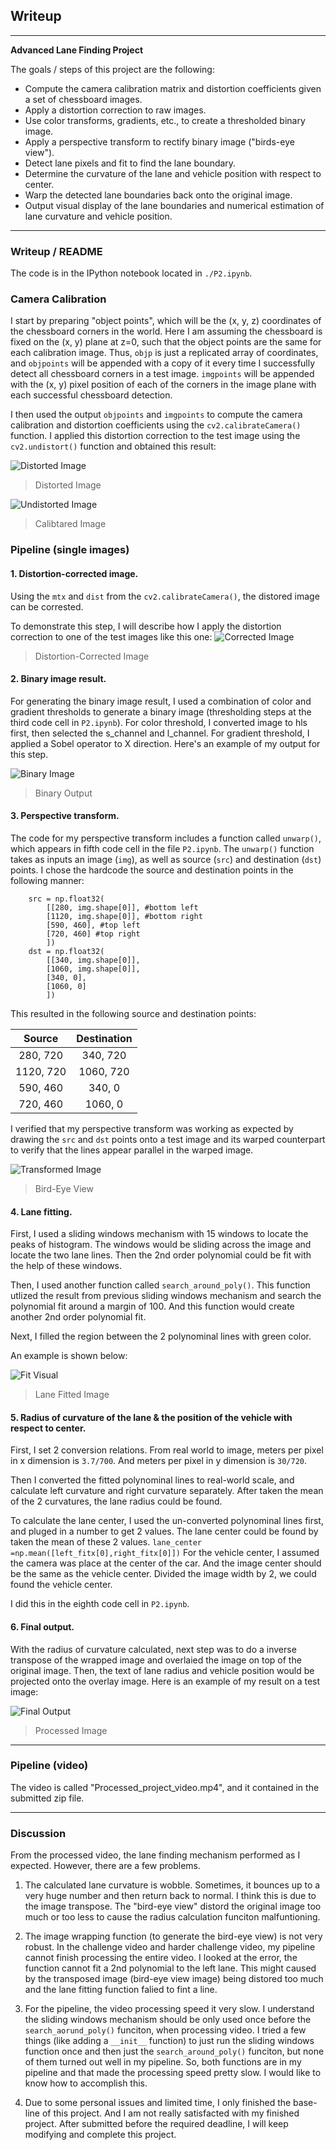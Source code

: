 ## Writeup 

---

**Advanced Lane Finding Project**

The goals / steps of this project are the following:

* Compute the camera calibration matrix and distortion coefficients given a set of chessboard images.
* Apply a distortion correction to raw images.
* Use color transforms, gradients, etc., to create a thresholded binary image.
* Apply a perspective transform to rectify binary image ("birds-eye view").
* Detect lane pixels and fit to find the lane boundary.
* Determine the curvature of the lane and vehicle position with respect to center.
* Warp the detected lane boundaries back onto the original image.
* Output visual display of the lane boundaries and numerical estimation of lane curvature and vehicle position.

[//]: # (Image References)

[image1]: ./output_images/undist_image.jpg "Undistorted"
[image2]: ./output_images/unwarp_image.jpg "Road Transformed"
[image3]: ./output_images/thresh_image.jpg "Binary Image"
[image4]: ./output_images/uncalib_image.jpg "Distorted"
[image5]: ./output_images/fit_image.jpg "Fit Visual"
[image6]: ./output_images/processed_image.jpg "Output"
[image7]: ./output_images/corrected_image.jpg "Correct"

[video1]: ./Processed_project_video.mp4 "Video"


---

### Writeup / README

The code is in the IPython notebook located in `./P2.ipynb`.

### Camera Calibration

I start by preparing "object points", which will be the (x, y, z) coordinates of the chessboard corners in the world. Here I am assuming the chessboard is fixed on the (x, y) plane at z=0, such that the object points are the same for each calibration image.  Thus, `objp` is just a replicated array of coordinates, and `objpoints` will be appended with a copy of it every time I successfully detect all chessboard corners in a test image.  `imgpoints` will be appended with the (x, y) pixel position of each of the corners in the image plane with each successful chessboard detection.  

I then used the output `objpoints` and `imgpoints` to compute the camera calibration and distortion coefficients using the `cv2.calibrateCamera()` function.  I applied this distortion correction to the test image using the `cv2.undistort()` function and obtained this result: 

![Distorted Image][image4]
>Distorted Image

![Undistorted Image][image1]
>Calibtared Image

### Pipeline (single images)

#### 1. Distortion-corrected image.

Using the `mtx` and `dist` from the `cv2.calibrateCamera()`, the distored image can be corrested.

To demonstrate this step, I will describe how I apply the distortion correction to one of the test images like this one:
![Corrected Image][image7]
>Distortion-Corrected Image

#### 2. Binary image result.

For generating the binary image result, I used a combination of color and gradient thresholds to generate a binary image (thresholding steps at the third code cell in `P2.ipynb`). For color threshold, I converted image to hls first, then selected the s_channel and l_channel. For gradient threshold, I applied a Sobel operator to X direction. Here's an example of my output for this step. 

![Binary Image][image3]
>Binary Output

#### 3. Perspective transform.

The code for my perspective transform includes a function called `unwarp()`, which appears in fifth code cell in the file `P2.ipynb`.  The `unwarp()` function takes as inputs an image (`img`), as well as source (`src`) and destination (`dst`) points.  I chose the hardcode the source and destination points in the following manner:

```
    src = np.float32(
        [[280, img.shape[0]], #bottom left
        [1120, img.shape[0]], #bottom right
        [590, 460], #top left
        [720, 460] #top right
        ])
    dst = np.float32(
        [[340, img.shape[0]],
        [1060, img.shape[0]], 
        [340, 0],
        [1060, 0]
        ])
```

This resulted in the following source and destination points:

| Source        | Destination   | 
|:-------------:|:-------------:| 
| 280, 720      | 340, 720      | 
| 1120, 720     | 1060, 720     |
| 590, 460      | 340, 0        |
| 720, 460      | 1060, 0       |

I verified that my perspective transform was working as expected by drawing the `src` and `dst` points onto a test image and its warped counterpart to verify that the lines appear parallel in the warped image.

![Transformed Image][image2]
>Bird-Eye View

#### 4. Lane fitting.

First, I used a sliding windows mechanism with 15 windows to locate the peaks of histogram. The windows would be sliding across the image and locate the two lane lines. Then the 2nd order polynomial could be fit with the help of these windows.

Then, I used another function called `search_around_poly()`. This function utlized the result from previous sliding windows mechanism and search the polynomial fit around a margin of 100. And this function would create another 2nd order polynomial fit.

Next, I filled the region between the 2 polynominal lines with green color.

An example is shown below:

![Fit Visual][image5]
>Lane Fitted Image

#### 5. Radius of curvature of the lane & the position of the vehicle with respect to center.

First, I set 2 conversion relations. From real world to image, meters per pixel in x dimension is `3.7/700`. And meters per pixel in y dimension is `30/720`.

Then I converted the fitted polynominal lines to real-world scale, and calculate left curvature and right curvature separately. After taken the mean of the 2 curvatures, the lane radius could be found.

To calculate the lane center, I used the un-converted polynominal lines first, and pluged in a number to get 2 values. The lane center could be found by taken the mean of these 2 values.
`lane_center =np.mean([left_fitx[0],right_fitx[0]])`
For the vehicle center, I assumed the camera was place at the center of the car. And the image center should be the same as the vehicle center. Divided the image width by 2, we could found the vehicle center.

I did this in the eighth code cell in `P2.ipynb`.

#### 6. Final output.

With the radius of curvature calculated, next step was to do a inverse transpose of the wrapped image and overlaied the image on top of the original image. Then, the text of lane radius and vehicle position would be projected onto the overlay image.  Here is an example of my result on a test image:

![Final Output][image6]
>Processed Image

---

### Pipeline (video)

The video is called "Processed_project_video.mp4", and it contained in the submitted zip file.

---

### Discussion

From the processed video, the lane finding mechanism performed as I expected. However, there are a few problems.

1. The calculated lane curvature is wobble. Sometimes, it bounces up to a very huge number and then return back to normal. I think this is due to the image transpose. The "bird-eye view" distord the original image too much or too less to cause the radius calculation funciton malfuntioning.

2. The image wrapping function (to generate the bird-eye view) is not very robust. In the challenge video and harder challenge video, my pipeline cannot finish processing the entire video. I looked at the error, the function cannot fit a 2nd polynomial to the left lane. This might caused by the transposed image (bird-eye view image) being distored too much and the lane fitting function falied to fint a line.

3. For the pipeline, the video processing speed it very slow. I understand the sliding windows mechanism should be only used once before the `search_aorund_poly()` funciton, when processing video. I tried a few things (like adding a `__init__` function) to just run the sliding windows function once and then just the `search_around_poly()` funciton, but none of them turned out well in my pipeline. So, both functions are in my pipeline and that made the processing speed pretty slow. I would like to know how to accomplish this.

4. Due to some personal issues and limited time, I only finished the base-line of this project. And I am not really satisfacted with my finished project. After submitted before the required deadline, I will keep modifying and complete this project.
